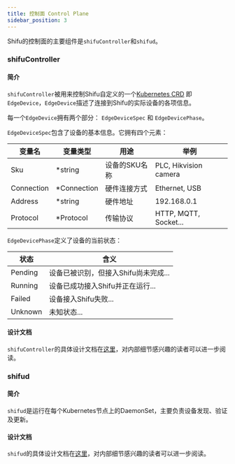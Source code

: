 ```yaml
---
title: 控制面 Control Plane
sidebar_position: 3
---
```


Shifu的控制面的主要组件是`shifuController`和`shifud`。

### shifuController
#### 简介
`shifuController`被用来控制Shifu自定义的一个[Kubernetes CRD](https://kubernetes.io/docs/tasks/extend-kubernetes/custom-resources/custom-resource-definitions/) 即`EdgeDevice`，`EdgeDevice`描述了连接到Shifu的实际设备的各项信息。

每一个`EdgeDevice`拥有两个部分：
`EdgeDeviceSpec` 和 `EdgeDevicePhase`。

`EdgeDeviceSpec`包含了设备的基本信息。它拥有四个元素：

| 变量名 | 变量类型 | 用途 | 举例 |
|--|--|--|--|
|	Sku | \*string | 设备的SKU名称 | PLC, Hikvision camera |
|	Connection | \*Connection | 硬件连接方式 |Ethernet, USB|
| Address | \*string | 硬件地址 | 192.168.0.1 |
|	Protocol | \*Protocol | 传输协议 |HTTP, MQTT, Socket...|

`EdgeDevicePhase`定义了设备的当前状态：

| 状态 | 含义 |
|--|--|
| Pending | 设备已被识别，但接入Shifu尚未完成... |
| Running | 设备已成功接入Shifu并正在运行... |
| Failed | 设备接入Shifu失败... |
| Unknown | 未知状态... |

#### 设计文档
`shifuController`的具体设计文档在[这里](https://github.com/Edgenesis/shifu/blob/main/docs/design/design-shifuController-zh.md)，对内部细节感兴趣的读者可以进一步阅读。

### shifud
#### 简介
`shifud`是运行在每个Kubernetes节点上的DaemonSet，主要负责设备发现、验证及更新。

#### 设计文档
`shifud`的具体设计文档在[这里](https://github.com/Edgenesis/shifu/blob/main/docs/design/design-shifud-zh.md)，对内部细节感兴趣的读者可以进一步阅读。